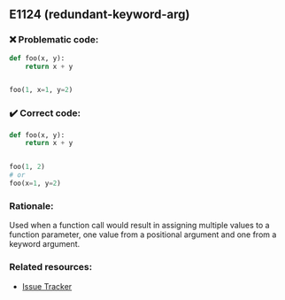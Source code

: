 ## E1124 (redundant-keyword-arg)

### :x: Problematic code:

```python
def foo(x, y):
    return x + y


foo(1, x=1, y=2)
```

### :heavy_check_mark: Correct code:

```python
def foo(x, y):
    return x + y


foo(1, 2)
# or 
foo(x=1, y=2)
```

### Rationale:

Used when a function call would result in assigning multiple values to a
function parameter, one value from a positional argument and one from a
keyword argument.

### Related resources:

- [Issue Tracker](https://github.com/PyCQA/pylint/issues?q=is%3Aissue+%22redundant-keyword-arg%22+OR+%22E1124%22)
